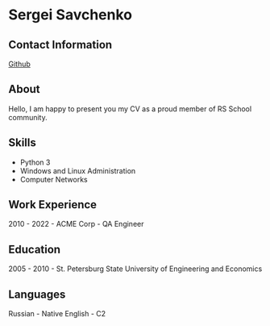 # Sergei Savchenko
## Contact Information
[Github](https://github.com/softhoz)
## About
Hello, I am happy to present you my CV as a proud member of RS School community.
## Skills
* Python 3
* Windows and Linux Administration
* Computer Networks

## Work Experience
2010 - 2022 - ACME Corp - QA Engineer
## Education
2005 - 2010 - St. Petersburg State University of Engineering and Economics
## Languages
Russian - Native
English - C2
